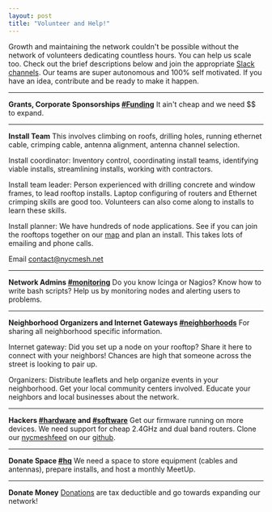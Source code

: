 ```yaml
---
layout: post
title: "Volunteer and Help!"
---
```


Growth and maintaining the network couldn't be possible without the network of volunteers dedicating countless hours. You can help us scale too. Check out the brief descriptions below and join the appropriate [Slack channels](https://slack.nycmesh.net). Our teams are super autonomous and 100% self motivated. If you have an idea, contribute and be ready to make it happen.

***
**Grants, Corporate Sponsorships [#Funding](https://nycmesh.slack.com/messages/funding)**
It ain't cheap and we need $$ to expand. 

***

**Install Team**
This involves climbing on roofs, drilling holes, running ethernet cable, crimping cable, antenna alignment, antenna channel selection. 

Install coordinator: Inventory control, coordinating install teams, identifying viable installs, streamlining installs, working with contractors.

Install team leader: Person experienced with drilling concrete and window frames, to lead rooftop installs. Laptop configuring of routers and Ethernet crimping skills are good too. Volunteers can also come along to installs to learn these skills.

Install planner: We have hundreds of node applications. See if you can join the rooftops together on our [map](https://nycmesh.net/map/) and plan an install. This takes lots of emailing and phone calls.

Email [contact@nycmesh.net](contact@nycmesh.net)

***

**Network Admins [#monitoring](https://nycmesh.slack.com/messages/monitoring)**
Do you know Icinga or Nagios? Know how to write bash scripts? Help us by monitoring nodes and alerting users to problems. 

***

**Neighborhood Organizers and Internet Gateways [#neighborhoods](https://nycmesh.slack.com/messages/neighborhoods)**
For sharing all neighborhood specific information.  

Internet gateway: Did you set up a node on your rooftop? Share it here to connect with your neighbors! Chances are high that someone across the street is looking to pair up.  

Organizers: Distribute leaflets and help organize events in your neighborhood. Get your local community centers involved. Educate your neighbors and local businesses about the network.

***

**Hackers [#hardware](https://nycmesh.slack.com/messages/hardware) and [#software](https://nycmesh.slack.com/messages/software-firmware)**
Get our firmware running on more devices. We need support for cheap 2.4GHz and dual band routers. Clone our [nycmeshfeed](https://github.com/nycmeshnet/nycmeshfeed) on our [github](https://github.com/nycmeshnet).

***

**Donate Space [#hq](https://nycmesh.slack.com/messages/hq)**
We need a space to store equipment (cables and antennas), prepare installs, and host a monthly MeetUp.

***

**Donate Money**
[Donations](https://nycmesh.net/donate/) are tax deductible and go towards expanding our network!

